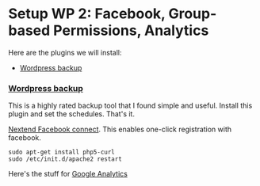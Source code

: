 # Setup WP 2: Facebook, Group-based Permissions, Analytics

Here are the plugins we will install:
* [Wordpress backup](http://wordpress.org/support/view/plugin-reviews/backupwordpress)


### [Wordpress backup](http://wordpress.org/support/view/plugin-reviews/backupwordpress)
This is a highly rated backup tool that I found simple and useful. Install this plugin and set the schedules. That's it.



[Nextend Facebook connect](http://wordpress.org/plugins/nextend-facebook-connect/screenshots/). This enables one-click registration with facebook. 


```
sudo apt-get install php5-curl
sudo /etc/init.d/apache2 restart
```

Here's the stuff for [Google Analytics](http://premium.wpmudev.org/blog/how-to-add-google-analytics-to-wordpress-in-under-60-seconds/)


